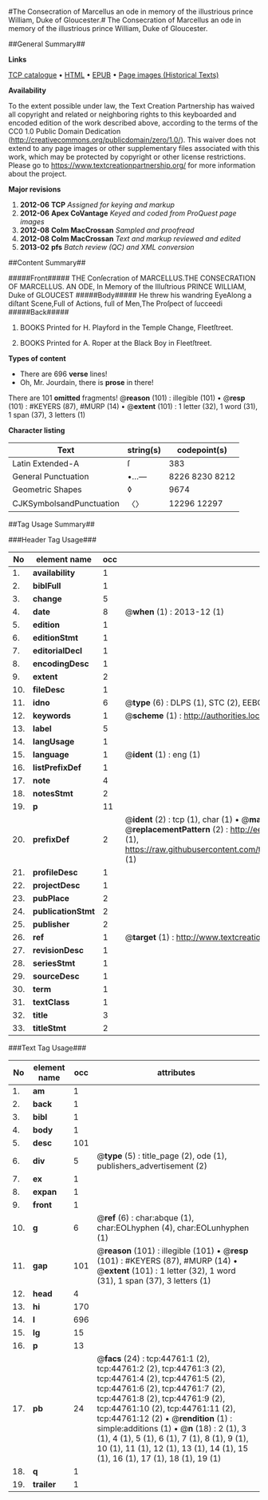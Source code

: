 #The Consecration of Marcellus an ode in memory of the illustrious prince William, Duke of Gloucester.#
The Consecration of Marcellus an ode in memory of the illustrious prince William, Duke of Gloucester.

##General Summary##

**Links**

[TCP catalogue](http://www.ota.ox.ac.uk/tcp/)  • 
[HTML](http://tei.it.ox.ac.uk/tcp/Texts-HTML/free/A34/A34340.html)  • 
[EPUB](http://tei.it.ox.ac.uk/tcp/Texts-EPUB/free/A34/A34340.epub) • 
[Page images (Historical Texts)](https://historicaltexts.jisc.ac.uk/eebo-10264637e)

**Availability**

To the extent possible under law, the Text Creation Partnership has waived all copyright and related or neighboring rights to this keyboarded and encoded edition of the work described above, according to the terms of the CC0 1.0 Public Domain Dedication (http://creativecommons.org/publicdomain/zero/1.0/). This waiver does not extend to any page images or other supplementary files associated with this work, which may be protected by copyright or other license restrictions. Please go to https://www.textcreationpartnership.org/ for more information about the project.

**Major revisions**

1. __2012-06__ __TCP__ *Assigned for keying and markup*
1. __2012-06__ __Apex CoVantage__ *Keyed and coded from ProQuest page images*
1. __2012-08__ __Colm MacCrossan__ *Sampled and proofread*
1. __2012-08__ __Colm MacCrossan__ *Text and markup reviewed and edited*
1. __2013-02__ __pfs__ *Batch review (QC) and XML conversion*

##Content Summary##

#####Front#####
THE Conſecration of MARCELLUS.THE CONSECRATION OF MARCELLUS. AN ODE, In Memory of the Illuſtrious PRINCE WILLIAM, Duke of GLOUCEST
#####Body#####
He threw his wandring EyeAlong a diſtant Scene,Full of Actions, full of Men,The Proſpect of ſucceedi
#####Back#####

1. BOOKS Printed for H. Playford in the Temple Change, Fleetſtreet.

1. BOOKS Printed for A. Roper at the Black Boy in Fleetſtreet.

**Types of content**

  * There are 696 **verse** lines!
  * Oh, Mr. Jourdain, there is **prose** in there!

There are 101 **omitted** fragments! 
 @__reason__ (101) : illegible (101)  •  @__resp__ (101) : #KEYERS (87), #MURP (14)  •  @__extent__ (101) : 1 letter (32), 1 word (31), 1 span (37), 3 letters (1)

**Character listing**


|Text|string(s)|codepoint(s)|
|---|---|---|
|Latin Extended-A|ſ|383|
|General Punctuation|•…—|8226 8230 8212|
|Geometric Shapes|◊|9674|
|CJKSymbolsandPunctuation|〈〉|12296 12297|

##Tag Usage Summary##

###Header Tag Usage###

|No|element name|occ|attributes|
|---|---|---|---|
|1.|__availability__|1||
|2.|__biblFull__|1||
|3.|__change__|5||
|4.|__date__|8| @__when__ (1) : 2013-12 (1)|
|5.|__edition__|1||
|6.|__editionStmt__|1||
|7.|__editorialDecl__|1||
|8.|__encodingDesc__|1||
|9.|__extent__|2||
|10.|__fileDesc__|1||
|11.|__idno__|6| @__type__ (6) : DLPS (1), STC (2), EEBO-CITATION (1), OCLC (1), VID (1)|
|12.|__keywords__|1| @__scheme__ (1) : http://authorities.loc.gov/ (1)|
|13.|__label__|5||
|14.|__langUsage__|1||
|15.|__language__|1| @__ident__ (1) : eng (1)|
|16.|__listPrefixDef__|1||
|17.|__note__|4||
|18.|__notesStmt__|2||
|19.|__p__|11||
|20.|__prefixDef__|2| @__ident__ (2) : tcp (1), char (1)  •  @__matchPattern__ (2) : ([0-9\-]+):([0-9IVX]+) (1), (.+) (1)  •  @__replacementPattern__ (2) : http://eebo.chadwyck.com/downloadtiff?vid=$1&page=$2 (1), https://raw.githubusercontent.com/textcreationpartnership/Texts/master/tcpchars.xml#$1 (1)|
|21.|__profileDesc__|1||
|22.|__projectDesc__|1||
|23.|__pubPlace__|2||
|24.|__publicationStmt__|2||
|25.|__publisher__|2||
|26.|__ref__|1| @__target__ (1) : http://www.textcreationpartnership.org/docs/. (1)|
|27.|__revisionDesc__|1||
|28.|__seriesStmt__|1||
|29.|__sourceDesc__|1||
|30.|__term__|1||
|31.|__textClass__|1||
|32.|__title__|3||
|33.|__titleStmt__|2||


###Text Tag Usage###

|No|element name|occ|attributes|
|---|---|---|---|
|1.|__am__|1||
|2.|__back__|1||
|3.|__bibl__|1||
|4.|__body__|1||
|5.|__desc__|101||
|6.|__div__|5| @__type__ (5) : title_page (2), ode (1), publishers_advertisement (2)|
|7.|__ex__|1||
|8.|__expan__|1||
|9.|__front__|1||
|10.|__g__|6| @__ref__ (6) : char:abque (1), char:EOLhyphen (4), char:EOLunhyphen (1)|
|11.|__gap__|101| @__reason__ (101) : illegible (101)  •  @__resp__ (101) : #KEYERS (87), #MURP (14)  •  @__extent__ (101) : 1 letter (32), 1 word (31), 1 span (37), 3 letters (1)|
|12.|__head__|4||
|13.|__hi__|170||
|14.|__l__|696||
|15.|__lg__|15||
|16.|__p__|13||
|17.|__pb__|24| @__facs__ (24) : tcp:44761:1 (2), tcp:44761:2 (2), tcp:44761:3 (2), tcp:44761:4 (2), tcp:44761:5 (2), tcp:44761:6 (2), tcp:44761:7 (2), tcp:44761:8 (2), tcp:44761:9 (2), tcp:44761:10 (2), tcp:44761:11 (2), tcp:44761:12 (2)  •  @__rendition__ (1) : simple:additions (1)  •  @__n__ (18) : 2 (1), 3 (1), 4 (1), 5 (1), 6 (1), 7 (1), 8 (1), 9 (1), 10 (1), 11 (1), 12 (1), 13 (1), 14 (1), 15 (1), 16 (1), 17 (1), 18 (1), 19 (1)|
|18.|__q__|1||
|19.|__trailer__|1||
